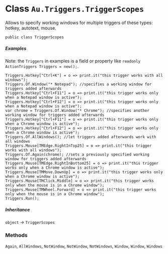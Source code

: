# Class `Au.Triggers.TriggerScopes`

Allows to specify working windows for multiple triggers of these types: hotkey, autotext, mouse.

```
public class TriggerScopes
```

##### Examples

Note: the `Triggers` in examples is a field or property like `readonly ActionTriggers Triggers = new();`.

```
Triggers.Hotkey["Ctrl+K"] = o => print.it("this trigger works with all windows");
Triggers.Of.Window("* Notepad"); //specifies a working window for triggers added afterwards
Triggers.Hotkey["Ctrl+F11"] = o => print.it("this trigger works only when a Notepad window is active");
Triggers.Hotkey["Ctrl+F12"] = o => print.it("this trigger works only when a Notepad window is active");
var chrome = Triggers.Of.Window("* Chrome"); //specifies another working window for triggers added afterwards
Triggers.Hotkey["Ctrl+F11"] = o => print.it("this trigger works only when a Chrome window is active");
Triggers.Hotkey["Ctrl+F12"] = o => print.it("this trigger works only when a Chrome window is active");
Triggers.Of.AllWindows(); //let triggers added afterwards work with all windows
Triggers.Mouse[TMEdge.RightInTop25] = o => print.it("this trigger works with all windows");
Triggers.Of.Again(chrome); //sets a previously specified working window for triggers added afterwards
Triggers.Mouse[TMEdge.RightInBottom25] = o => print.it("this trigger works only when a Chrome window is active");
Triggers.Mouse[TMMove.DownUp] = o => print.it("this trigger works only when a Chrome window is active");
Triggers.Mouse[TMClick.Middle] = o => print.it("this trigger works only when the mouse is in a Chrome window");
Triggers.Mouse[TMWheel.Forward] = o => print.it("this trigger works only when the mouse is in a Chrome window");
Triggers.Run();
```

##### Inheritance

`object` → `TriggerScopes`

### Methods

`Again`, `AllWindows`, `NotWindow`, `NotWindow`, `NotWindows`, `Window`, `Window`, `Windows`